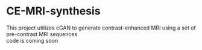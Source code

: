 # CE-MRI-synthesis
This project utilizes cGAN to generate contrast-enhanced MRI using a set of pre-contrast MRI sequences  
code is coming soon
